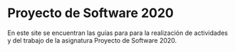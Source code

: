 # Proyecto de Software 2020

En este site se encuentran las guías para para la realización de actividades y
del trabajo de la asignatura Proyecto de Software 2020.
